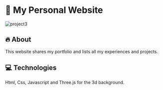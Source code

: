 # 🌊 My Personal Website

![project3](https://github.com/user-attachments/assets/1a05ab7f-9e20-4a09-bb69-0e53c9586808)

## 🔥 About
This website shares my portfolio and lists all my experiences and projects.

## 💻 Technologies
Html, Css, Javascript and Three.js for the 3d background.


